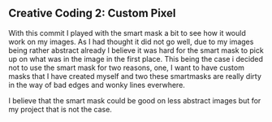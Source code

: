## Creative Coding 2: Custom Pixel

With this commit I played with the smart mask a bit to see how it would work on my images. As I had thought it did not go well, due to my images being rather abstract already I believe it was hard for the smart mask to pick up on what was in the image in the first place.
This being the case i decided not to use the smart mask for two reasons, one, I want to have custom masks that I have created myself and two these smartmasks are really dirty in the way of bad edges and wonky lines everwhere.

I believe that the smart mask could be good on less abstract images but for my project that is not the case.
